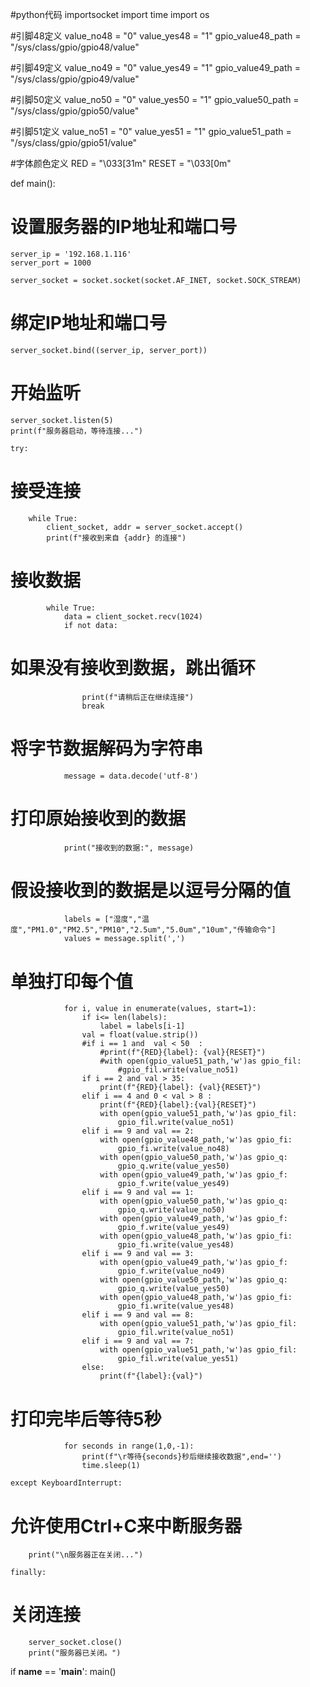 #python代码
importsocket
import time
import os

#引脚48定义
value_no48 = "0"
value_yes48 = "1"
gpio_value48_path = "/sys/class/gpio/gpio48/value"

#引脚49定义
value_no49 = "0"
value_yes49 = "1"
gpio_value49_path = "/sys/class/gpio/gpio49/value"

#引脚50定义
value_no50 = "0"
value_yes50 = "1"
gpio_value50_path = "/sys/class/gpio/gpio50/value"

#引脚51定义
value_no51 = "0"
value_yes51 = "1"
gpio_value51_path = "/sys/class/gpio/gpio51/value"

#字体颜色定义
RED = "\033[31m"
RESET = "\033[0m"

def main():
# 设置服务器的IP地址和端口号
    server_ip = '192.168.1.116'
    server_port = 1000
    
    server_socket = socket.socket(socket.AF_INET, socket.SOCK_STREAM)

# 绑定IP地址和端口号
    server_socket.bind((server_ip, server_port))

# 开始监听
    server_socket.listen(5)
    print(f"服务器启动，等待连接...")

    try:
# 接受连接
        while True:
            client_socket, addr = server_socket.accept()
            print(f"接收到来自 {addr} 的连接")
# 接收数据
            while True:
                data = client_socket.recv(1024)
                if not data:
# 如果没有接收到数据，跳出循环
                    print(f"请稍后正在继续连接")
                    break

# 将字节数据解码为字符串
                message = data.decode('utf-8')

# 打印原始接收到的数据
                print("接收到的数据:", message)

# 假设接收到的数据是以逗号分隔的值
                labels = ["湿度","温度","PM1.0","PM2.5","PM10","2.5um","5.0um","10um","传输命令"]
                values = message.split(',')

# 单独打印每个值
                for i, value in enumerate(values, start=1):
                    if i<= len(labels):
                        label = labels[i-1]
                    val = float(value.strip())
                    #if i == 1 and  val < 50  :
                        #print(f"{RED}{label}: {val}{RESET}")
                        #with open(gpio_value51_path,'w')as gpio_fil:
                            #gpio_fil.write(value_no51)
                    if i == 2 and val > 35:
                        print(f"{RED}{label}: {val}{RESET}")
                    elif i == 4 and 0 < val > 8 :
                        print(f"{RED}{label}:{val}{RESET}")
                        with open(gpio_value51_path,'w')as gpio_fil:
                            gpio_fil.write(value_no51)
                    elif i == 9 and val == 2:
                        with open(gpio_value48_path,'w')as gpio_fi:
                            gpio_fi.write(value_no48)
                        with open(gpio_value50_path,'w')as gpio_q:
                            gpio_q.write(value_yes50)
                        with open(gpio_value49_path,'w')as gpio_f:
                            gpio_f.write(value_yes49)
                    elif i == 9 and val == 1:
                        with open(gpio_value50_path,'w')as gpio_q:
                            gpio_q.write(value_no50)
                        with open(gpio_value49_path,'w')as gpio_f:
                            gpio_f.write(value_yes49)
                        with open(gpio_value48_path,'w')as gpio_fi:
                            gpio_fi.write(value_yes48)
                    elif i == 9 and val == 3:
                        with open(gpio_value49_path,'w')as gpio_f:
                            gpio_f.write(value_no49)
                        with open(gpio_value50_path,'w')as gpio_q:
                            gpio_q.write(value_yes50)
                        with open(gpio_value48_path,'w')as gpio_fi:
                            gpio_fi.write(value_yes48)
                    elif i == 9 and val == 8:
                        with open(gpio_value51_path,'w')as gpio_fil:
                            gpio_fil.write(value_no51)
                    elif i == 9 and val == 7:
                        with open(gpio_value51_path,'w')as gpio_fil:
                            gpio_fil.write(value_yes51)
                    else:
                        print(f"{label}:{val}") 
                        
# 打印完毕后等待5秒
                for seconds in range(1,0,-1):
                    print(f"\r等待{seconds}秒后继续接收数据",end='')
                    time.sleep(1)

    except KeyboardInterrupt:
# 允许使用Ctrl+C来中断服务器
        print("\n服务器正在关闭...")

    finally:
# 关闭连接
        server_socket.close()
        print("服务器已关闭。")

if __name__ == '__main__':
    main()
